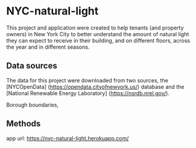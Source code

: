 # NYC-natural-light
 
This project and application were created to help tenants (and property owners) in New York City to better understand the amount of natural light they can expect to receive in their building, and on different floors, across the year and in different seasons. 

## Data sources
The data for this project were downloaded from two sources, the [NYCOpenData] (https://opendata.cityofnewyork.us/) database and the [National Renewable Energy Laboratory] (https://nsrdb.nrel.gov/).

Borough boundaries, 

## Methods




app url: https://nyc-natural-light.herokuapp.com/